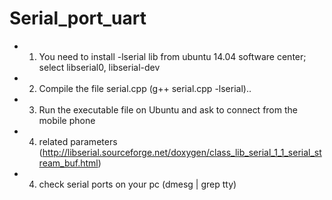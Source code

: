 # Serial_port_uart
- 1) You need to install -lserial lib from ubuntu 14.04 software center; select libserial0, libserial-dev
- 2) Compile the file serial.cpp (g++ serial.cpp  -lserial)..
- 3) Run the executable file on Ubuntu and ask to connect from the mobile phone
- 4) related parameters (http://libserial.sourceforge.net/doxygen/class_lib_serial_1_1_serial_stream_buf.html)
- 4) check serial ports on your pc (dmesg | grep tty)
